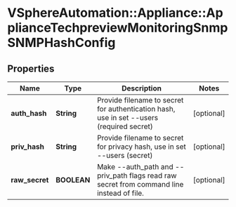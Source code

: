 # VSphereAutomation::Appliance::ApplianceTechpreviewMonitoringSnmpSNMPHashConfig

## Properties
Name | Type | Description | Notes
------------ | ------------- | ------------- | -------------
**auth_hash** | **String** | Provide filename to secret for authentication hash, use in set --users (required secret) | [optional] 
**priv_hash** | **String** | Provide filename to secret for privacy hash, use in set --users (secret) | [optional] 
**raw_secret** | **BOOLEAN** | Make --auth_path and --priv_path flags read raw secret from command line instead of file. | [optional] 


